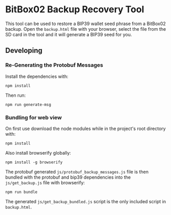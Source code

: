 # BitBox02 Backup Recovery Tool

This tool can be used to restore a BIP39 wallet seed phrase from a BitBox02 backup.
Open the `backup.html` file with your browser, select the file from the SD card in the
tool and it will generate a BIP39 seed for you.

## Developing

### Re-Generating the Protobuf Messages

Install the dependencies with:

    npm install

Then run:

    npm run generate-msg

### Bundling for web view

On first use download the node modules while in the project's root directory with:

    npm install

Also install browserify globally:

    npm install -g browserify

The protobuf generated `js/protobuf_backup_messages.js` file is then bundled with the
protobuf and bip39 dependencies into the `js/get_backup.js` file with browserify:

    npm run bundle

The generated `js/get_backup_bundled.js` script is the only included script in
`backup.html`.
